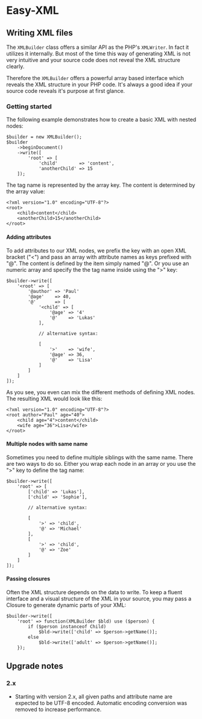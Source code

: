 # Easy-XML

## Writing XML files
The `XMLBuilder` class offers a similar API as the PHP's `XMLWriter`.
In fact it utilizes it internally. But most of the time this way
of generating XML is not very intuitive and your source code does
not reveal the XML structure clearly.

Therefore the `XMLBuilder` offers a powerful array based 
interface which reveals the XML structure in your PHP code.
It's always a good idea if your source code reveals it's purpose
at first glance.

### Getting started

The following example demonstrates how to create a basic XML with
nested nodes:

	$builder = new XMLBuilder();
	$builder
		->beginDocument()
		->write([
			'root' => [
				'child'        => 'content',
				'anotherChild' => 15
		]);
	
The tag name is represented by the array key. The content is
determined by the array value:

	<?xml version="1.0" encoding="UTF-8"?>
	<root>
		<child>content</child>
		<anotherChild>15</anotherChild>
	</root>		
	
	
#### Adding attributes

To add attributes to our XML nodes, we prefix the key with
an open XML bracket ("<") and pass an array with attribute names 
as keys prefixed with "@". The content is defined by the item
simply named "@". Or you use an numeric array and specify the
the tag name inside using the ">" key:

	$builder->write([
		'<root' => [
			'@author' => 'Paul'
			'@age'    => 40,
			'@'       => [
				'<child' => [
					'@age' => '4'
					'@'    => 'Lukas'
				],
				
				// alternative syntax:
				
				[
					'>'    => 'wife',
					'@age' => 36,
					'@'    => 'Lisa'
				]
			]
		]
	]);
	
As you see, you even can mix the different methods of defining
XML nodes. The resulting XML would look like this:

	<?xml version="1.0" encoding="UTF-8"?>
	<root author="Paul" age="40">
		<child age="4">content</child>
		<wife age="36">Lisa</wife>
	</root>
	
#### Multiple nodes with same name

Sometimes you need to define multiple siblings with the same name.
There are two ways to do so. Either you wrap each node in an array
or you use the ">" key to define the tag name:

	$builder->write([
		'root' => [
			['child' => 'Lukas'],
			['child' => 'Sophie'],
			
			// alternative syntax:
			
			[
				'>' => 'child',
				'@' => 'Michael'
			],
			[
				'>' => 'child',
				'@' => 'Zoe'
			]
		]
	]);
	
#### Passing closures
Often the XML structure depends on the data to write. To keep
a fluent interface and a visual structure of the XML in your
source, you may pass a Closure to generate dynamic parts of
your XML:

	$builder->write([
		'root' => function(XMLBuilder $bld) use ($person) {
			if ($person instanceof Child)
				$bld->write(['child' => $person->getName()];
			else
				$bld->write(['adult' => $person->getName()];
		});
	
	
## Upgrade notes

### 2.x
- Starting with version 2.x, all given paths and attribute name
are expected to be UTF-8 encoded. Automatic encoding conversion
was removed to increase performance.

